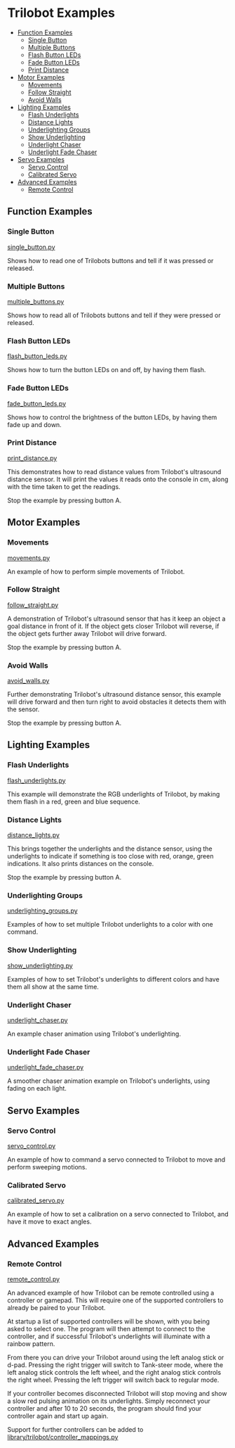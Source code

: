 # Trilobot Examples <!-- omit in toc -->

- [Function Examples](#function-examples)
  - [Single Button](#single-button)
  - [Multiple Buttons](#multiple-buttons)
  - [Flash Button LEDs](#flash-button-leds)
  - [Fade Button LEDs](#fade-button-leds)
  - [Print Distance](#print-distance)
- [Motor Examples](#motor-examples)
  - [Movements](#movements)
  - [Follow Straight](#follow-straight)
  - [Avoid Walls](#avoid-walls)
- [Lighting Examples](#lighting-examples)
  - [Flash Underlights](#flash-underlights)
  - [Distance Lights](#distance-lights)
  - [Underlighting Groups](#underlighting-groups)
  - [Show Underlighting](#show-underlighting)
  - [Underlight Chaser](#underlight-chaser)
  - [Underlight Fade Chaser](#underlight-fade-chaser)
- [Servo Examples](#servo-examples)
  - [Servo Control](#servo-control)
  - [Calibrated Servo](#calibrated-servo)
- [Advanced Examples](#advanced-examples)
  - [Remote Control](#remote-control)


## Function Examples

### Single Button
[single_button.py](single_button.py)

Shows how to read one of Trilobots buttons and tell if it was pressed or released.

### Multiple Buttons
[multiple_buttons.py](multiple_buttons.py)

Shows how to read all of Trilobots buttons and tell if they were pressed or released.

### Flash Button LEDs
[flash_button_leds.py](flash_button_leds.py)

Shows how to turn the button LEDs on and off, by having them flash.

### Fade Button LEDs
[fade_button_leds.py](fade_button_leds.py)

Shows how to control the brightness of the button LEDs, by having them fade up and down.

### Print Distance

[print_distance.py](print_distance.py)

This demonstrates how to read distance values from Trilobot's ultrasound distance sensor. It will print the values it reads onto the console in cm, along with the time taken to get the readings.

Stop the example by pressing button A.


## Motor Examples

### Movements
[movements.py](movements.py)

An example of how to perform simple movements of Trilobot.


### Follow Straight
[follow_straight.py](follow_straight.py)

A demonstration of Trilobot's ultrasound sensor that has it keep an object a goal distance in front of it. If the object gets closer Trilobot will reverse, if the object gets further away Trilobot will drive forward.

Stop the example by pressing button A.

### Avoid Walls
[avoid_walls.py](avoid_walls.py)

Further demonstrating Trilobot's ultrasound distance sensor, this example will drive forward and then turn right to avoid obstacles it detects them with the sensor.

Stop the example by pressing button A.


## Lighting Examples

### Flash Underlights
[flash_underlights.py](flash_underlights.py)

This example will demonstrate the RGB underlights of Trilobot, by making them flash in a red, green and blue sequence.

### Distance Lights
[distance_lights.py](distance_lights.py)

This brings together the underlights and the distance sensor, using the underlights to indicate if something is too close with red, orange, green indications. It also prints distances on the console.

Stop the example by pressing button A.

### Underlighting Groups
[underlighting_groups.py](underlighting_groups.py)

Examples of how to set multiple Trilobot underlights to a color with one command.

### Show Underlighting
[show_underlighting.py](show_underlighting.py)

Examples of how to set Trilobot's underlights to different colors and have them all show at the same time.

### Underlight Chaser
[underlight_chaser.py](underlight_chaser.py)

An example chaser animation using Trilobot's underlighting.

### Underlight Fade Chaser
[underlight_fade_chaser.py](underlight_fade_chaser.py)

A smoother chaser animation example on Trilobot's underlights, using fading on each light.


## Servo Examples

### Servo Control

[servo_control.py](servo_control.py)

An example of how to command a servo connected to Trilobot to move and perform sweeping motions.

### Calibrated Servo
[calibrated_servo.py](calibrated_servo.py)

An example of how to set a calibration on a servo connected to Trilobot, and have it move to exact angles.


## Advanced Examples

### Remote Control
[remote_control.py](remote_control.py)

An advanced example of how Trilobot can be remote controlled using a controller or gamepad. This will require one of the supported controllers to already be paired to your Trilobot.

At startup a list of supported controllers will be shown, with you being asked to select one. The program will then attempt to connect to the controller, and if successful Trilobot's underlights will illuminate with a rainbow pattern.

From there you can drive your Trilobot around using the left analog stick or d-pad. Pressing the right trigger will switch to Tank-steer mode, where the left analog stick controls the left wheel, and the right analog stick controls the right wheel. Pressing the left trigger will switch back to regular mode.

If your controller becomes disconnected Trilobot will stop moving and show a slow red pulsing animation on its underlights. Simply reconnect your controller and after 10 to 20 seconds, the program should find your controller again and start up again.

Support for further controllers can be added to [library/trilobot/controller_mappings.py](../library/trilobot/controller_mappings.py)
